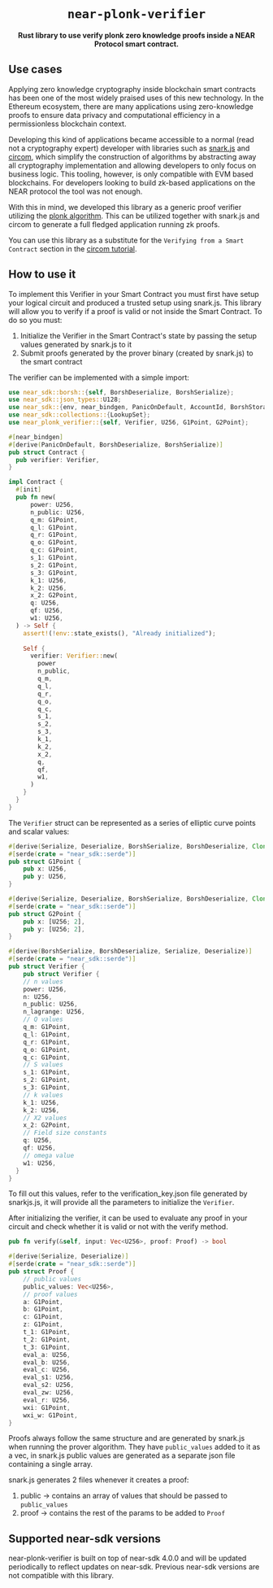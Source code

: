 <div align="center">

  <h1><code>near-plonk-verifier</code></h1>

  <p>
    <strong>Rust library to use verify plonk zero knowledge proofs inside a NEAR Protocol smart contract.</strong>
  </p>

</div>

## Use cases
Applying zero knowledge cryptography inside blockchain smart contracts has been one of the most widely praised uses of this new technology. In the Ethereum ecosystem, there are many applications using zero-knowledge proofs to ensure data privacy and computational efficiency in a permissionless blockchain context. 

Developing this kind of applications became accessible to a normal (read not a cryptography expert) developer with libraries such as [snark.js](https://github.com/iden3/snarkjs) and [circom](https://docs.circom.io/), which simplify the construction of algorithms by abstracting away all cryptography implementation and allowing developers to only focus on business logic.
This tooling, however, is only compatible with EVM based blockchains. For developers looking to build zk-based applications on the NEAR protocol the tool was not enough.

With this in mind, we developed this library as a generic proof verifier utilizing the [plonk algorithm](https://blog.iden3.io/circom-snarkjs-plonk.html). This can be utilized together with snark.js and circom to generate a full fledged application running zk proofs.

You can use this library as a substitute for the `Verifying from a Smart Contract` section in the [circom tutorial](https://docs.circom.io/getting-started/proving-circuits/#verifying-from-a-smart-contract).

## How to use it
To implement this Verifier in your Smart Contract you must first have setup your logical circuit and produced a trusted setup using snark.js. This library will allow you to verify if a proof is valid or not inside the Smart Contract. To do so you must:
1. Initialize the Verifier in the Smart Contract's state by passing the setup values generated by snark.js to it
2. Submit proofs generated by the prover binary (created by snark.js) to the smart contract

The verifier can be implemented with a simple import:
```rust
use near_sdk::borsh::{self, BorshDeserialize, BorshSerialize};
use near_sdk::json_types::U128;
use near_sdk::{env, near_bindgen, PanicOnDefault, AccountId, BorshStorageKey};
use near_sdk::collections::{LookupSet};
use near_plonk_verifier::{self, Verifier, U256, G1Point, G2Point};

#[near_bindgen]
#[derive(PanicOnDefault, BorshDeserialize, BorshSerialize)]
pub struct Contract {
  pub verifier: Verifier,
}

impl Contract {
  #[init]
  pub fn new(
      power: U256,
      n_public: U256,
      q_m: G1Point,
      q_l: G1Point,
      q_r: G1Point,
      q_o: G1Point,
      q_c: G1Point,
      s_1: G1Point,
      s_2: G1Point,
      s_3: G1Point,
      k_1: U256,
      k_2: U256,
      x_2: G2Point,
      q: U256,
      qf: U256,
      w1: U256,
  ) -> Self {
    assert!(!env::state_exists(), "Already initialized");
    
    Self {
      verifier: Verifier::new(
        power
        n_public,
        q_m,
        q_l,
        q_r,
        q_o,
        q_c,
        s_1,
        s_2,
        s_3,
        k_1,
        k_2,
        x_2,
        q,
        qf,
        w1,
      )
    }
  }
}
```

The `Verifier` struct can be represented as a series of elliptic curve points and scalar values:
```rust
#[derive(Serialize, Deserialize, BorshSerialize, BorshDeserialize, Clone, Debug)]
#[serde(crate = "near_sdk::serde")]
pub struct G1Point {
    pub x: U256,
    pub y: U256,
}

#[derive(Serialize, Deserialize, BorshSerialize, BorshDeserialize, Clone)]
#[serde(crate = "near_sdk::serde")]
pub struct G2Point {
    pub x: [U256; 2],
    pub y: [U256; 2],
}

#[derive(BorshSerialize, BorshDeserialize, Serialize, Deserialize)]
#[serde(crate = "near_sdk::serde")]
pub struct Verifier {
    pub struct Verifier {
    // n values
    power: U256,
    n: U256,
    n_public: U256,
    n_lagrange: U256,
    // Q values
    q_m: G1Point,
    q_l: G1Point,
    q_r: G1Point,
    q_o: G1Point,
    q_c: G1Point,
    // S values
    s_1: G1Point,
    s_2: G1Point,
    s_3: G1Point,
    // k values
    k_1: U256,
    k_2: U256,
    // X2 values
    x_2: G2Point,
    // Field size constants
    q: U256,
    qf: U256,
    // omega value
    w1: U256,
  }
}
```

To fill out this values, refer to the verification_key.json file generated by snarkjs.js, it will provide all the parameters to initialize the `Verifier`.

After initializing the verifier, it can be used to evaluate any proof in your circuit and check whether it is valid or not with the verify method.
```rust
pub fn verify(&self, input: Vec<U256>, proof: Proof) -> bool

#[derive(Serialize, Deserialize)]
#[serde(crate = "near_sdk::serde")]
pub struct Proof {
    // public values
    public_values: Vec<U256>,
    // proof values
    a: G1Point,
    b: G1Point,
    c: G1Point,
    z: G1Point,
    t_1: G1Point,
    t_2: G1Point,
    t_3: G1Point,
    eval_a: U256,
    eval_b: U256,
    eval_c: U256,
    eval_s1: U256,
    eval_s2: U256,
    eval_zw: U256,
    eval_r: U256,
    wxi: G1Point,
    wxi_w: G1Point,
}
```

Proofs always follow the same structure and are generated by snark.js when running the prover algorithm. They have `public_values` added to it as a vec, in snark.js public values are generated as a separate json file containing a single array.

snark.js generates 2 files whenever it creates a proof:
1. public -> contains an array of values that should be passed to `public_values`
2. proof -> contains the rest of the params to be added to `Proof`

## Supported near-sdk versions
near-plonk-verifier is built on top of near-sdk 4.0.0 and will be updated periodically to reflect updates on near-sdk. Previous near-sdk versions are not compatible with this library.